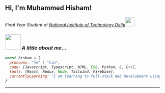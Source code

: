 <h2> Hi, I'm Muhammed Hisham!</h2>
<p>
  <em>Final Year Student at <a href="https://nitdelhi.ac.in/">National Institute of Technology Delhi</a><img src="https://media.giphy.com/media/fYSnHlufseco8Fh93Z/giphy.gif" width="30">
</p>

### <img src="https://media.giphy.com/media/VgCDAzcKvsR6OM0uWg/giphy.gif" width="50"> A little about me...  

```javascript
const hisham = {
  pronouns: "he" | "him",
  code: [Javascript, Typescript, HTML, CSS, Python, C, C++],
  tools: [React, Redux, Node, Tailwind, Firebase],
  currentlyLearning: "I am learning to full-stack Web Development using the MERN stack."
}
```

---
